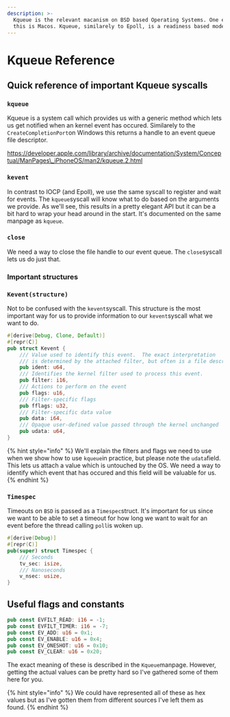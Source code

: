 ```yaml
---
description: >-
  Kqueue is the relevant macanism on BSD based Operating Systems. One example of
  this is Macos. Kqueue, similarely to Epoll, is a readiness based model.
---
```


# Kqueue Reference

## Quick reference of important Kqueue syscalls

### `kqueue`

Kqueue is a system call which provides us with a generic method which lets us get notified when an kernel event has occured. Similarely to the `CreateCompletionPort`on Windows this returns a handle to an event queue file descriptor.

https://developer.apple.com/library/archive/documentation/System/Conceptual/ManPages\_iPhoneOS/man2/kqueue.2.html

### `kevent`

In contrast to IOCP \(and Epoll\), we use the same syscall to register and wait for events. The `kqueue`syscall will know what to do based on the arguments we provide. As we'll see, this results in a pretty elegant API but it can be a bit hard to wrap your head around in the start. It's documented on the same manpage as `kqueue`.

### `close`

We need a way to close the file handle to our event queue. The `close`syscall lets us do just that.

### Important structures

### `Kevent(structure)`

Not to be confused with the `kevent`syscall. This structure is the most important way for us to provide information to our `kevent`syscall what we want to do.

```rust
#[derive(Debug, Clone, Default)]
#[repr(C)]
pub struct Kevent {
    /// Value used to identify this event.  The exact interpretation
    /// is determined by the attached filter, but often is a file descriptor.
    pub ident: u64,
    /// Identifies the kernel filter used to process this event.
    pub filter: i16,
    /// Actions to perform on the event
    pub flags: u16,
    /// Filter-specific flags
    pub fflags: u32,
    /// Filter-specific data value
    pub data: i64,
    /// Opaque user-defined value passed through the kernel unchanged
    pub udata: u64,
}
```

{% hint style="info" %}
We'll explain the filters and flags we need to use when we show how to use `kqueue`in practice, but please note the `udata`field. This lets us attach a value which is untouched by the OS. We need a way to identify which event that has occured and this field will be valuable for us.
{% endhint %}

### `Timespec`

 Timeouts on `BSD` is passed as a  `Timespec`struct. It's important for us since we want to be able to set a timeout for how long we want to wait for an event before the thread calling `poll`is woken up.

```rust
#[derive(Debug)]
#[repr(C)]
pub(super) struct Timespec {
    /// Seconds
    tv_sec: isize,
    /// Nanoseconds     
    v_nsec: usize,
}
```

## Useful flags and constants

```rust
pub const EVFILT_READ: i16 = -1;
pub const EVFILT_TIMER: i16 = -7;
pub const EV_ADD: u16 = 0x1;
pub const EV_ENABLE: u16 = 0x4;
pub const EV_ONESHOT: u16 = 0x10;
pub const EV_CLEAR: u16 = 0x20;
```

The exact meaning of these is described in the `Kqueue`manpage. However, getting the actual values can be pretty hard so I've gathered some of them here for you.

{% hint style="info" %}
We could have represented all of these as hex values but as I've gotten them from different sources I've left them as found.
{% endhint %}

